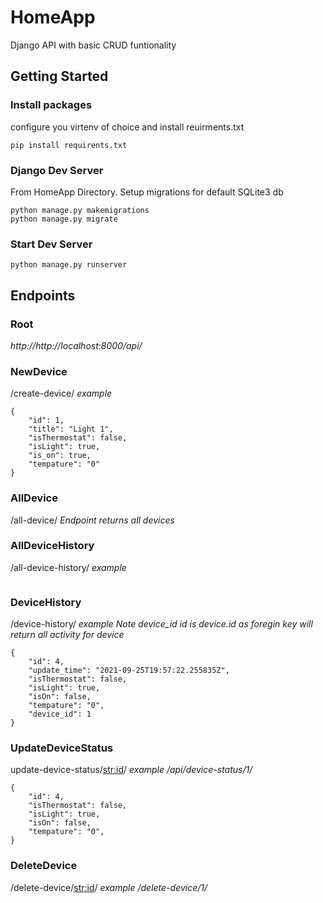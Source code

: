 # HomeApp
Django API with basic CRUD funtionality

## Getting Started

### Install packages
configure you virtenv of choice and install reuirments.txt

```
pip install requirents.txt
```
### Django Dev Server
From HomeApp Directory. Setup migrations for default SQLite3 db
```
python manage.py makemigrations
python manage.py migrate

```
### Start Dev Server
```
python manage.py runserver
```

## Endpoints
### Root
*http://http://localhost:8000/api/*

### NewDevice
/create-device/
*example*
```
{
    "id": 1,
    "title": "Light 1",
    "isThermostat": false,
    "isLight": true,
    "is_on": true,
    "tempature": "0"
}
```
### AllDevice
/all-device/
*Endpoint returns all devices*

### AllDeviceHistory
/all-device-history/
*example*
```

```
### DeviceHistory
/device-history/
*example*
*Note device_id id is device.id as foregin key will return all activity for device*
```
{
    "id": 4,
    "update_time": "2021-09-25T19:57:22.255835Z",
    "isThermostat": false,
    "isLight": true,
    "isOn": false,
    "tempature": "0",
    "device_id": 1
}
```
### UpdateDeviceStatus
update-device-status/<str:id>/
*example /api/device-status/1/*

```
{
    "id": 4,
    "isThermostat": false,
    "isLight": true,
    "isOn": false,
    "tempature": "0",
}
```
### DeleteDevice
/delete-device/<str:id>/
*example*
*/delete-device/1/*
```

```
